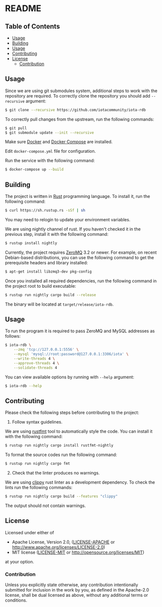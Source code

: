 # README

## Table of Contents
* [Usage](#usage)
* [Building](#building)
* [Usage](#usage)
* [Contributing](#contributing)
* [License](#license)
  + [Contribution](#contribution)

## Usage

Since we are using git submodules system, additional steps to work with the
repository are required. To correctly clone the repository you should add
`--recursive` argument:

```sh
$ git clone --recursive https://github.com/iotacommunity/iota-rdb
```

To correctly pull changes from the upstream, run the following commands:

```sh
$ git pull
$ git submodule update --init --recursive
```

Make sure [Docker][docker] and [Docker Compose][docker-compose] are installed.

Edit `docker-compose.yml` file for configuration.

Run the service with the following command:

```sh
$ docker-compose up --build
```

## Building

The project is written in [Rust][rust] programming language. To install it, run
the following command:

```sh
$ curl https://sh.rustup.rs -sSf | sh
```

You may need to relogin to update your environment variables.

We are using nightly channel of rust. If you haven't checked it in the previous
step, install it with the following command:

```sh
$ rustup install nightly
```

Currently, the project requires [ZeroMQ][zmq] 3.2 or newer. For example, on
recent Debian-based distributions, you can use the following command to get the
prerequisite headers and library installed:

```sh
$ apt-get install libzmq3-dev pkg-config
```

Once you installed all required dependencies, run the following command in the
project root to build executable:

```sh
$ rustup run nightly cargo build --release
```

The binary will be located at `target/release/iota-rdb`.

## Usage

To run the program it is required to pass ZeroMQ and MySQL addresses as follows:

```sh
$ iota-rdb \
    --zmq 'tcp://127.0.0.1:5556' \
    --mysql 'mysql://root:password@127.0.0.1:3306/iota' \
    --write-threads 4 \
    --approve-threads 4 \
    --solidate-threads 4
```

You can view available options by running with `--help` argument:

```sh
$ iota-rdb --help
```

## Contributing

Please check the following steps before contributing to the project:

1. Follow syntax guidelines.

We are using [rustfmt][rustfmt] tool to automatically style the code. You can
install it with the following command:

```sh
$ rustup run nightly cargo install rustfmt-nightly
```

To format the source codes run the following command:

```sh
$ rustup run nightly cargo fmt
```

2. Check that the linter produces no warnings.

We are using [clippy][clippy] rust linter as a development dependency. To check
the lints run the following commands:

```sh
$ rustup run nightly cargo build --features "clippy"
```

The output should not contain warnings.

## License

Licensed under either of

 * Apache License, Version 2.0, ([LICENSE-APACHE](LICENSE-APACHE) or
   http://www.apache.org/licenses/LICENSE-2.0)
 * MIT license ([LICENSE-MIT](LICENSE-MIT) or
   http://opensource.org/licenses/MIT)

at your option.

### Contribution

Unless you explicitly state otherwise, any contribution intentionally submitted
for inclusion in the work by you, as defined in the Apache-2.0 license, shall be
dual licensed as above, without any additional terms or conditions.

[rust]: https://www.rust-lang.org/
[rustfmt]: https://github.com/rust-lang-nursery/rustfmt
[clippy]: https://github.com/rust-lang-nursery/rust-clippy
[zmq]: https://github.com/zeromq/libzmq
[docker]: https://www.docker.com/community-edition#/download
[docker-compose]: https://docs.docker.com/compose/install/
